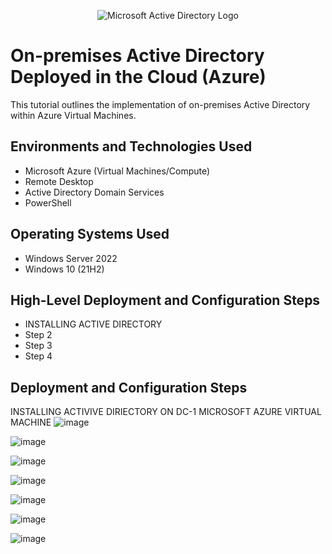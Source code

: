 <p align="center">
<img src="https://i.imgur.com/pU5A58S.png" alt="Microsoft Active Directory Logo"/>
</p>

<h1>On-premises Active Directory Deployed in the Cloud (Azure)</h1>
This tutorial outlines the implementation of on-premises Active Directory within Azure Virtual Machines.<br />






<h2>Environments and Technologies Used</h2>

- Microsoft Azure (Virtual Machines/Compute)
- Remote Desktop
- Active Directory Domain Services
- PowerShell

<h2>Operating Systems Used </h2>

- Windows Server 2022
- Windows 10 (21H2)

<h2>High-Level Deployment and Configuration Steps</h2>

- INSTALLING ACTIVE DIRECTORY 
- Step 2
- Step 3
- Step 4

<h2>Deployment and Configuration Steps</h2>


INSTALLING ACTIVIVE DIRIECTORY ON DC-1 MICROSOFT AZURE VIRTUAL MACHINE 
![image](https://github.com/elijahstrozier/configure-ad/assets/161254320/4e43ef2e-af7a-4728-8390-13de159a4176)

![image](https://github.com/elijahstrozier/configure-ad/assets/161254320/f94e773e-dee6-4431-b6c5-3e32429deb31)

![image](https://github.com/elijahstrozier/configure-ad/assets/161254320/064960d6-07db-4ba1-b5c3-33549ff7b926)

![image](https://github.com/elijahstrozier/configure-ad/assets/161254320/afb7aacb-77af-466b-91dd-78a676e9308a)

![image](https://github.com/elijahstrozier/configure-ad/assets/161254320/791ae9fa-4143-4dce-84e1-ed30ea59932c)

![image](https://github.com/elijahstrozier/configure-ad/assets/161254320/c70ad696-9188-462d-b049-81fb3cf77e67)

![image](https://github.com/elijahstrozier/configure-ad/assets/161254320/dc9452c8-fb02-48f2-b628-0a74a46d6f3d)










